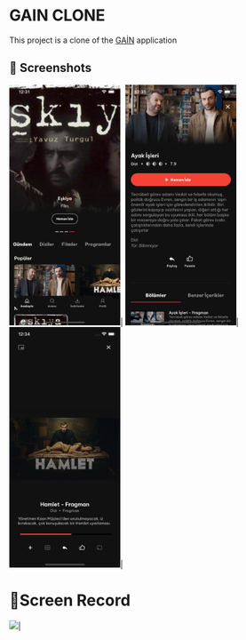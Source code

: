 # GAIN CLONE

This project is a clone of the [GAİN](https://www.gain.tv) application


## 📸 Screenshots
<img src="https://github.com/emircetn/gain_clone/blob/master/images/ss3.png" width="200" />|
<img src="https://github.com/emircetn/gain_clone/blob/master/images/ss1.png" width="200" />|
<img src="https://github.com/emircetn/gain_clone/blob/master/images/ss2.png" width="200" />|

# 🎥Screen Record
<img src="https://user-images.githubusercontent.com/41022928/148980145-e87c5ebc-b2d4-4be3-bc3d-46c51d88b3b7.mp4" width="300" />|
